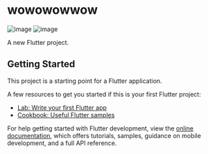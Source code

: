 # wowowowwow
![image](https://github.com/user-attachments/assets/0c8095c9-5f85-455f-b7f6-233aad581950)
![image](https://github.com/user-attachments/assets/a7680d2b-904f-4ec7-8548-63810aa4bcd4)


A new Flutter project.

## Getting Started

This project is a starting point for a Flutter application.

A few resources to get you started if this is your first Flutter project:

- [Lab: Write your first Flutter app](https://docs.flutter.dev/get-started/codelab)
- [Cookbook: Useful Flutter samples](https://docs.flutter.dev/cookbook)

For help getting started with Flutter development, view the
[online documentation](https://docs.flutter.dev/), which offers tutorials,
samples, guidance on mobile development, and a full API reference.
